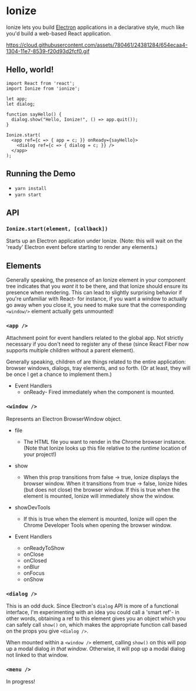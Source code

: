 # Ionize
Ionize lets you build [Electron](https://electron.atom.io) applications in a
declarative style, much like you'd build a web-based React application.

https://cloud.githubusercontent.com/assets/780461/24381284/654ecaa4-1304-11e7-8539-f20d93d2fcf0.gif

## Hello, world!
```
import React from 'react';
import Ionize from 'ionize';

let app;
let dialog;

function sayHello() {
  dialog.show("Hello, Ionize!", () => app.quit());
}

Ionize.start(
  <app ref={c => { app = c; }} onReady={sayHello}>
    <dialog ref={c => { dialog = c; }} />
  </app>
);
```

## Running the Demo
* `yarn install`
* `yarn start`

## API
### `Ionize.start(element, [callback])`

Starts up an Electron application under Ionize. (Note: this will wait on the
'ready' Electron event before starting to render any elements.)

## Elements
Generally speaking, the presence of an Ionize element in your component tree
indicates that you _want_ it to be there, and that Ionize should ensure its
presence when rendering. This can lead to slightly surprising behavior if
you're unfamiliar with React- for instance, if you want a window to actually
go away when you close it, you need to make sure that the corresponding `<window/>`
element actually gets unmounted!

### `<app />`
Attachment point for event handlers related to the global app. Not strictly
necessary if you don't need to register any of these (since React Fiber now
supports multiple children without a parent element).

Generally speaking, children of <app /> are things related to the entire
application: browser windows, dialogs, tray elements, and so forth. (Or at
least, they will be once I get a chance to implement them.)

* Event Handlers
  * onReady- Fired immediately when the component is mounted.

### `<window />`
Represents an Electron BrowserWindow object.

* file
  * The HTML file you want to render in the Chrome browser instance. (Note
    that Ionize looks up this file relative to the _runtime_ location of
    your project!)

* show
  * When this prop transitions from false -> true, Ionize displays the
    browser window. When it transitions from true -> false, Ionize hides
    (but does not close) the browser window. If this is true when the
    element is mounted, Ionize will immediately show the window.

* showDevTools
  * If this is true when the element is mounted, Ionize will open
    the Chrome Developer Tools when opening the browser window.

* Event Handlers
  * onReadyToShow
  * onClose
  * onClosed
  * onBlur
  * onFocus
  * onShow

### `<dialog />`
This is an odd duck. Since Electron's `dialog` API is more of a functional
interface, I'm experimenting with an idea you could call a 'smart ref'- in
other words, obtaining a ref to this element gives you an object which you can
safely call `show()` on, which makes the appropriate function call based on
the props you give `<dialog />`.

When mounted within a `<window />` element, calling `show()` on this will pop
up a modal dialog _in that window_. Otherwise, it will pop up a modal dialog 
not linked to that window.

### `<menu />`
In progress!
